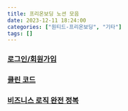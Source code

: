 ```yaml
---
title: 프리온보딩 노션 모음
date: 2023-12-11 18:24:00
categories: ["원티드-프리온보딩", "기타"]
tags: []
---
```


### [로그인/회원가입](https://lean-mahogany-686.notion.site/10-427957caf44348b7a6c81dbdb6744d13)

### [클린 코드](https://lean-mahogany-686.notion.site/11-9dc381a7d7e8489d9e3f62042e6ca944?pvs=4)

### [비즈니스 로직 완전 정복](https://lean-mahogany-686.notion.site/12-64974c7dc7474150bceb206e1b15fae8?pvs=4)
